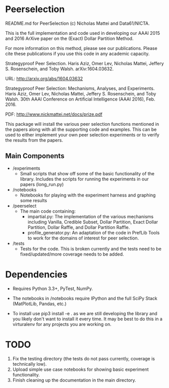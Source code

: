 # Peerselection
README.md for PeerSelection (c) Nicholas Mattei and Data61/NICTA.

This is the full implementation and code used in developing our AAAI 2015 and 2016 ArXive paper on the (Exact) Dollar Partition Method.

For more information on this method, please see our publications.  Please cite these publications if you use this code in any academic capacity.

Strategyproof Peer Selection. Haris Aziz, Omer Lev, Nicholas Mattei, Jeffery S. Rosenschein, and Toby Walsh. arXiv:1604.03632.

URL: http://arxiv.org/abs/1604.03632

Strategyproof Peer Selection: Mechanisms, Analyses, and Experiments. Haris Aziz, Omer Lev, Nicholas Mattei, Jeffery S. Rosenschein, and Toby Walsh. 30th AAAI Conference on Artificial Intelligence (AAAI 2016), Feb. 2016.

PDF: http://www.nickmattei.net/docs/prize.pdf

This package will install the various peer selection functions mentioned in the papers along with all the supporting code and examples.  This can be used to either implement your own peer selection experiments or to verify the results from the papers.

## Main Components

- /experiments
    + Small scripts that show off some of the basic functionality of the library.  Includes the scripts for running the experiments in our papers (long_run.py)
- /notebooks
    + Notebooks for playing with the experiment harness and graphing some results
- /peerselect
    + The main code containing:
        * impartial.py: The implementation of the various mechanisms including Vanilla, Credible Subset, Dollar Partition, Exact Dollar Partition, Dollar Raffle, and Dollar Partition Raffle.
        * profile_generator.py: An adaptation of the code in PrefLib Tools to work for the domains of interest for peer selection.
- /tests
    + Tests for the code.  This is broken currently and the tests need to be fixed/updated/more coverage needs to be added.

# Dependencies

- Requires Python 3.3+, PyTest, NumPy.

- The notebooks in /notebooks require IPython and the full SciPy Stack (MatPlotLib, Pandas, etc.)

- To install use pip3 install -e . as we are still developing the library and you likely don't want to install it every time.  It may be best to do this in a virturalenv for any projects you are working on.

# TODO

1. Fix the testing directory (the tests do not pass currently, coverage is technically low).
2. Upload simple use case notebooks for showing basic experiment functionality.
3. Finish cleaning up the documentation in the main directory.
